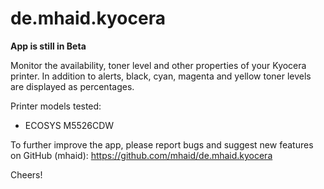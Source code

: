 # de.mhaid.kyocera

__App is still in Beta__

Monitor the availability, toner level and other properties of your Kyocera printer.
In addition to alerts, black, cyan, magenta and yellow toner levels are displayed as percentages.

Printer models tested:

- ECOSYS M5526CDW

To further improve the app, please report bugs and suggest new features on GitHub (mhaid): https://github.com/mhaid/de.mhaid.kyocera

Cheers!
